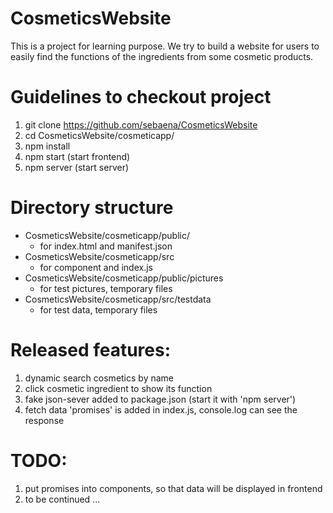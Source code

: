 # CosmeticsWebsite
This is a project for learning purpose.
We try to build a website for users to easily find the functions of the ingredients from some cosmetic products.

# Guidelines to checkout project
1.  git clone https://github.com/sebaena/CosmeticsWebsite
2.  cd CosmeticsWebsite/cosmeticapp/
3.  npm install
4.  npm start (start frontend)
5.  npm server (start server)

# Directory structure
- CosmeticsWebsite/cosmeticapp/public/
  - for index.html and manifest.json
- CosmeticsWebsite/cosmeticapp/src
  - for component and index.js
- CosmeticsWebsite/cosmeticapp/public/pictures
  - for test pictures, temporary files
- CosmeticsWebsite/cosmeticapp/src/testdata
  - for test data, temporary files

# Released features:
1. dynamic search cosmetics by name
2. click cosmetic ingredient to show its function
3. fake json-sever added to package.json (start it with 'npm server')
4. fetch data 'promises' is added in index.js, console.log can see the response

# TODO:
1. put promises into components, so that data will be displayed in frontend
2. to be continued ...
